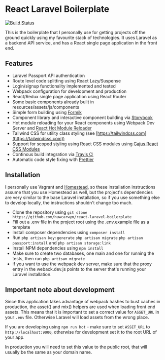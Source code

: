 # React Laravel Boilerplate

[![Build Status](https://travis-ci.org/huwcarwyn/react-laravel-boilerplate.svg?branch=master)](https://travis-ci.org/huwcarwyn/react-laravel-boilerplate)

This is the boilerplate that I personally use for getting projects off the ground quickly using my favourite stack of technologies. It uses Laravel as a backend API service, and has a React single page application in the front end.

## Features

- Laravel Passport API authentication
- Route level code splitting using React Lazy/Suspense
- Login/signup functionality implemented and tested
- Webpack configuration for development and production
- React/Redux single page application using React Router
- Some basic components already built in resources/assets/js/components
- Simple form building using [Formik](https://github.com/jaredpalmer/formik 'Formik')
- Component library and interactive component building via [Storybook](https://storybook.js.org/ 'Storybook')
- Hot module reloading for your React components using Webpack Dev Server and [React Hot Module Reloader](https://gaearon.github.io/react-hot-loader/ 'React Hot Module Reloader')
- Tailwind CSS for utility class styling (see [https://tailwindcss.com](https://tailwindcss.com))
- Support for scoped styling using React CSS modules using [Gajus React CSS Modules](https://github.com/gajus/react-css-modules 'Gajus React CSS Modules')
- Continous build integration via [Travis CI](https://travis-ci.org/ 'Travis CI')
- Automatic code style fixing with [Prettier](https://prettier.io/)

## Installation

I personally use Vagrant and [Homestead](https://laravel.com/docs/5.5/homestead 'Homestead'), so these installation instructions assume that you use Homestead as well, but the project's dependencies are very similar to the base Laravel installation, so if you use something else to develop locally, the instructions shouldn't change too much.

- Clone the repository using `git clone https://github.com/huwcarwyn/react-laravel-boilerplate`
- Fill out a .env file in the project root using the .env.example file as a template
- Install composer dependencies using `composer install`
- Run `php artisan key:generate` `php artisan migrate` `php artisan passport:install` and `php artisan storage:link`
- Install NPM dependencies using `npm install`
- Make sure to create two databases, one main and one for running the tests, then run `php artisan migrate`
- If you want to use the webpack dev server, make sure that the proxy entry in the weback.dev.js points to the server that's running your Laravel installation.

## Important note about development

Since this application takes advantage of webpack hashes to bust caches in production, the asset() and mix() helpers are used when loading front end assets. This means that it is important to set a correct value for `ASSET_URL` in your `.env` file. Otherwise Laravel will load assets from the wrong place.

If you are developing using `npm run hot` - make sure to set `ASSET_URL` to `http://localhost:9000`, otherwise for development set it to the root URL of your app.

In production you will need to set this value to the public root, that will usually be the same as your domain name.
